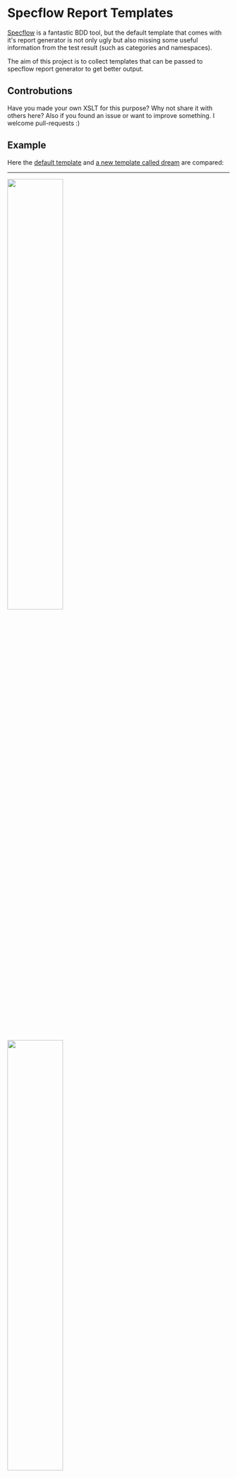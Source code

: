 Specflow Report Templates
=========================

[Specflow](https://github.com/techtalk/SpecFlow/) is a fantastic BDD tool, 
but the default template that comes with it's report generator is not only ugly but also missing
some useful information from the test result (such as categories and namespaces).

The aim of this project is to collect templates that can be passed to specflow report generator to get better output.

## Controbutions

Have you made your own XSLT for this purpose? Why not share it with others here?
Also if you found an issue or want to improve something. I welcome pull-requests :)

## Example

Here the [default template](https://github.com/mvalipour/specflow-report-templates/tree/master/nunit-default) 
and [a new template called dream](https://github.com/mvalipour/specflow-report-templates/tree/master/nunit-dream)
are compared:

<hr>

<img width="50%" src='https://raw.github.com/mvalipour/specflow-report-templates/master/nunit-default/sample/sample.png)' />
<img width="50%" src='https://raw.github.com/mvalipour/specflow-report-templates/master/nunit-dream/sample/sample.png)' />
